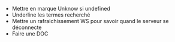 - Mettre en marque Unknow si undefined
- Underline les termes recherché 
- Mettre un rafraichissement WS pour savoir quand le serveur se déconnecte
- Faire une DOC